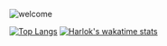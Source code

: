 ![welcome](2.gif)

[![Top Langs](https://github-readme-stats.vercel.app/api/top-langs/?username=luckylukezzz&layout=compact)](https://github.com/anuraghazra/github-readme-stats)
[![Harlok's wakatime stats](https://github-readme-stats.vercel.app/api/wakatime?username=luckylukezzz)](https://github.com/anuraghazra/github-readme-stats)




